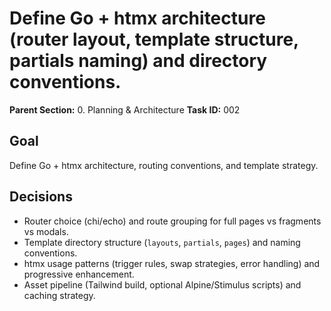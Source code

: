 # Define Go + htmx architecture (router layout, template structure, partials naming) and directory conventions.

**Parent Section:** 0. Planning & Architecture
**Task ID:** 002

## Goal
Define Go + htmx architecture, routing conventions, and template strategy.

## Decisions
- Router choice (chi/echo) and route grouping for full pages vs fragments vs modals.
- Template directory structure (`layouts`, `partials`, `pages`) and naming conventions.
- htmx usage patterns (trigger rules, swap strategies, error handling) and progressive enhancement.
- Asset pipeline (Tailwind build, optional Alpine/Stimulus scripts) and caching strategy.
